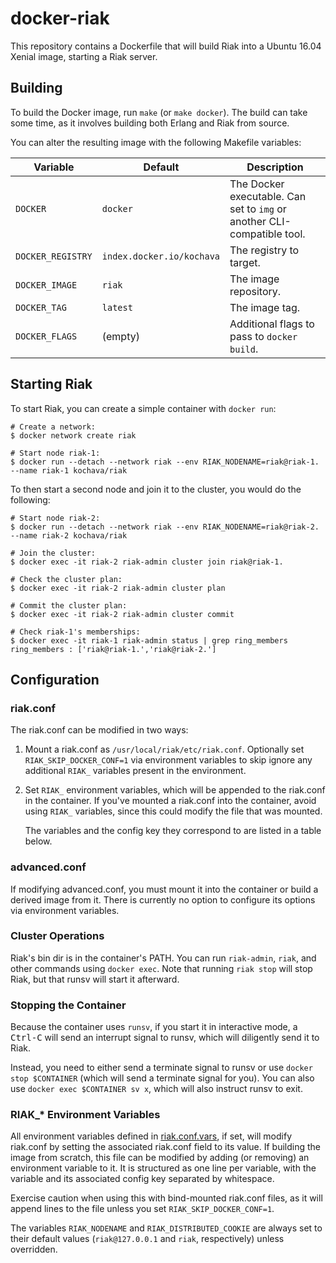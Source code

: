 # docker-riak

This repository contains a Dockerfile that will build Riak into a Ubuntu 16.04
Xenial image, starting a Riak server.


Building
--------

To build the Docker image, run `make` (or `make docker`). The build can take
some time, as it involves building both Erlang and Riak from source.

You can alter the resulting image with the following Makefile variables:

| Variable             | Default                   | Description
| -                    | -                         | -
| `DOCKER`             | `docker`                  | The Docker executable. Can set to `img` or another CLI-compatible tool.
| `DOCKER_REGISTRY`    | `index.docker.io/kochava` | The registry to target.
| `DOCKER_IMAGE`       | `riak`                    | The image repository.
| `DOCKER_TAG`         | `latest`                  | The image tag.
| `DOCKER_FLAGS`       | (empty)                   | Additional flags to pass to `docker build`.


Starting Riak
-------------

To start Riak, you can create a simple container with `docker run`:

```
# Create a network:
$ docker network create riak

# Start node riak-1:
$ docker run --detach --network riak --env RIAK_NODENAME=riak@riak-1. --name riak-1 kochava/riak
```

To then start a second node and join it to the cluster, you would do the
following:

```
# Start node riak-2:
$ docker run --detach --network riak --env RIAK_NODENAME=riak@riak-2. --name riak-2 kochava/riak

# Join the cluster:
$ docker exec -it riak-2 riak-admin cluster join riak@riak-1.

# Check the cluster plan:
$ docker exec -it riak-2 riak-admin cluster plan

# Commit the cluster plan:
$ docker exec -it riak-2 riak-admin cluster commit

# Check riak-1's memberships:
$ docker exec -it riak-1 riak-admin status | grep ring_members
ring_members : ['riak@riak-1.','riak@riak-2.']
```


Configuration
-------------

### riak.conf

The riak.conf can be modified in two ways:

1.  Mount a riak.conf as `/usr/local/riak/etc/riak.conf`. Optionally set
    `RIAK_SKIP_DOCKER_CONF=1` via environment variables to skip ignore any
    additional `RIAK_` variables present in the environment.

2.  Set `RIAK_` environment variables, which will be appended to the riak.conf
    in the container. If you've mounted a riak.conf into the container, avoid
    using `RIAK_` variables, since this could modify the file that was mounted.

    The variables and the config key they correspond to are listed in a table
    below.

### advanced.conf

If modifying advanced.conf, you must mount it into the container or build
a derived image from it. There is currently no option to configure its options
via environment variables.

### Cluster Operations

Riak's bin dir is in the container's PATH. You can run `riak-admin`, `riak`, and
other commands using `docker exec`. Note that running `riak stop` will stop
Riak, but that runsv will start it afterward.

### Stopping the Container

Because the container uses `runsv`, if you start it in interactive mode,
a <kbd>Ctrl-C</kbd> will send an interrupt signal to runsv, which will
diligently send it to Riak.

Instead, you need to either send a terminate signal to runsv or use `docker stop
$CONTAINER` (which will send a terminate signal for you). You can also use
`docker exec $CONTAINER sv x`, which will also instruct runsv to exit.

### RIAK\_\* Environment Variables

All environment variables defined in [riak.conf.vars](./riak.conf.vars), if set,
will modify riak.conf by setting the associated riak.conf field to its value. If
building the image from scratch, this file can be modified by adding (or
removing) an environment variable to it. It is structured as one line per
variable, with the variable and its associated config key separated by
whitespace.

Exercise caution when using this with bind-mounted riak.conf files, as it will
append lines to the file unless you set `RIAK_SKIP_DOCKER_CONF=1`.

The variables `RIAK_NODENAME` and `RIAK_DISTRIBUTED_COOKIE` are always set to
their default values (`riak@127.0.0.1` and `riak`, respectively) unless
overridden.
